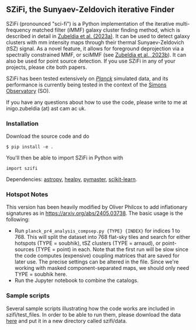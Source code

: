 ## SZiFi, the Sunyaev-Zeldovich iterative Finder

SZiFi (pronounced "sci-fi") is a Python implementation of the iterative multi-frequency matched filter (iMMF) galaxy cluster finding method, which is described in detail in [Zubeldia et al. (2023a)](https://ui.adsabs.harvard.edu/abs/2023MNRAS.522.4766Z/abstract). It can be used to detect galaxy clusters with mm intensity maps through their thermal Sunyaev-Zeldovich (tSZ) signal. As a novel feature, it allows for foreground deprojection via a spectrally constrained MMF, or sciMMF (see [Zubeldia et al., 2023b](https://ui.adsabs.harvard.edu/abs/2023MNRAS.522.5123Z/abstract)). It can also be used for point source detection. If you use SZiFi in any of your projects, please cite both papers.

SZiFi has been tested extensively on [*Planck*](https://pla.esac.esa.int/#home) simulated data, and its performance is currently being tested in the context of the [Simons Observatory](https://simonsobservatory.org) (SO).

If you have any questions about how to use the code, please write to me at inigo.zubeldia (at) ast cam ac uk.

### Installation

Download the source code and do 
```
$ pip install -e .
```
You'll then be able to import SZiFi in Python with
```
import szifi
```
Dependencies: [astropy](https://www.astropy.org), [healpy](https://healpy.readthedocs.io/en/latest/), [pymaster](https://namaster.readthedocs.io), [scikit-learn](https://scikit-learn.org/stable/).

### Hotspot Notes
This version has been heavily modified by Oliver Philcox to add inflationary signatures as in https://arxiv.org/abs/2405.03738. The basic usage is the following:
- Run ```planck_pr4_analysis_compsep.py {TYPE} {INDEX}``` for indices 1 to 768. This will split the dataset into 768 flat-sky tiles and search for either hotspots (TYPE = soubhik), tSZ clusters (TYPE = arnaud), or point-sources (TYPE = point) in each. Note that the first run will be slow since the code computes (expensive) coupling matrices that are saved for later use. The precise settings can be altered in the file. Since we're working with masked component-separated maps, we should only need TYPE = soubhik here. 
- Run the Jupyter notebook to combine the catalogs. 


### Sample scripts

Several sample scripts illustrating how the code works are included in szifi/test_files. In order to be able to run them, please download the data [here](https://drive.google.com/drive/folders/1_O48SQ5aPTaW32MAzBF6SEX7HyPvRoXM?usp=sharing) and put it in a new directory called szifi/data.

